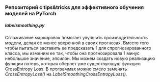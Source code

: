 ### Репозиторий с tips&tricks для эффективного обучения моделей на PyTorch

##### **labelsmoothing.py**
Сглаживание маркировок помогает улучшить производительность модели, делая ее менее уверенной в своих прогнозах. Вместо того чтобы пытаться заставить ее предсказать 1 для спрогнозированного класса, мы изменим ее так, чтобы она прогнозировала 1 минус небольшое значение, эпсилон. Мы можем создать новую реализацию функции потерь, которая обернет уже существующую функцию CrossEntropy Loss. В программах можно смело заменять *CrossEntropyLoss()* на *LabelSmoothingCrossEntropyLoss()*.
